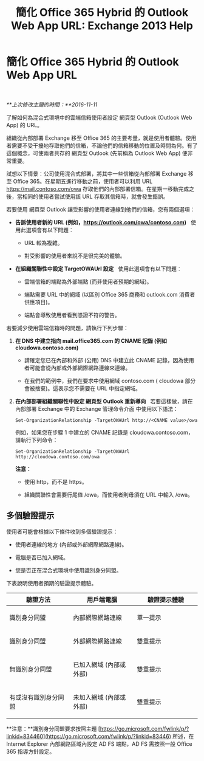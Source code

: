 ﻿---
title: '簡化 Office 365 Hybrid 的 Outlook Web App URL: Exchange 2013 Help'
TOCTitle: 簡化 Office 365 Hybrid 的 Outlook Web App URL
ms:assetid: 19449aee-3796-4298-90c6-c7579b8d2f7a
ms:mtpsurl: https://technet.microsoft.com/zh-tw/library/Mt791749(v=EXCHG.150)
ms:contentKeyID: 74259172
ms.date: 01/11/2018
mtps_version: v=EXCHG.150
ms.translationtype: HT
---

# 簡化 Office 365 Hybrid 的 Outlook Web App URL

 

_**上次修改主題的時間：**2016-11-11_

了解如何為混合式環境中的雲端信箱使用者設定 網頁型 Outlook (Outlook Web App) 的 URL。

組織從內部部署 Exchange 移至 Office 365 的主要考量，就是使用者體驗。使用者需要不受干擾地存取他們的信箱，不論他們的信箱移動的位置及時間為何。有了這個概念，可使兩者共存的 網頁型 Outlook (先前稱為 Outlook Web App) 便非常重要。

試想以下情景︰公司使用混合式部署，將其中一些信箱從內部部署 Exchange 移至 Office 365。在星期五進行移動之前，使用者可以利用 URL https://mail.contoso.com/owa 存取他們的內部部署信箱。在星期一移動完成之後，當相同的使用者嘗試使用該 URL 存取其信箱時，就會發生錯誤。

若要使用 網頁型 Outlook 讓受影響的使用者連線到他們的信箱，您有兩個選項︰

  - **告訴使用者新的 URL (例如，https://outlook.com/owa/contoso.com)**   使用此選項會有以下問題︰
    
      - URL 較為複雜。
    
      - 對受影響的使用者來說不是很完美的體驗。

  - **在組織關聯性中設定 TargetOWAUrl 設定**   使用此選項會有以下問題︰
    
      - 雲端信箱的端點為外部端點 (而非使用者預期的網域)。
    
      - 端點需要 URL 中的網域 (以區別 Office 365 商務和 outlook.com 消費者供應項目)。
    
      - 端點會導致使用者看到憑證不符的警告。

若要減少使用雲端信箱時的問題，請執行下列步驟：

1.  **在 DNS 中建立指向 mail.office365.com 的 CNAME 記錄 (例如 cloudowa.contoso.com)**
    
      - 請確定您已在內部和外部 (公用) DNS 中建立此 CNAME 記錄，因為使用者可能會從內部或外部網際網路連線來連線。
    
      - 在我們的範例中，我們在要求中使用網域 contoso.com ( cloudowa 部分會被捨棄)。這表示您不需要在 URL 中指定網域。

2.  **在內部部署組織關聯性中設定 網頁型 Outlook 重新導向**   若要這樣做，請在內部部署 Exchange 中的 Exchange 管理命令介面 中使用以下語法：
    
        Set-OrganizationRelationship -TargetOWAUrl http://<CNAME value>/owa
    
    例如，如果您在步驟 1 中建立的 CNAME 記錄是 cloudowa.contoso.com，請執行下列命令︰
    
        Set-OrganizationRelationship -TargetOWAUrl http://cloudowa.contoso.com/owa
    
    **注意：**
    
      - 使用 http，而不是 https。
    
      - 組織關聯性會需要行尾值 /owa，而使用者則毋須在 URL 中輸入 /owa。

## 多個驗證提示

使用者可能會根據以下條件收到多個驗證提示︰

  - 使用者連線的地方 (內部或外部網際網路連線)。

  - 電腦是否已加入網域。

  - 您是否正在混合式環境中使用識別身分同盟。

下表說明使用者預期的驗證提示體驗。


<table>
<colgroup>
<col style="width: 33%" />
<col style="width: 33%" />
<col style="width: 33%" />
</colgroup>
<thead>
<tr class="header">
<th>驗證方法</th>
<th>用戶端電腦</th>
<th>驗證提示體驗</th>
</tr>
</thead>
<tbody>
<tr class="odd">
<td><p>識別身分同盟</p></td>
<td><p>內部網際網路連線</p></td>
<td><p>單一提示</p></td>
</tr>
<tr class="even">
<td><p>識別身分同盟</p></td>
<td><p>外部網際網路連線</p></td>
<td><p>雙重提示</p></td>
</tr>
<tr class="odd">
<td><p>無識別身分同盟</p></td>
<td><p>已加入網域 (內部或外部)</p></td>
<td><p>雙重提示</p></td>
</tr>
<tr class="even">
<td><p>有或沒有識別身分同盟</p></td>
<td><p>未加入網域 (內部或外部)</p></td>
<td><p>雙重提示</p></td>
</tr>
</tbody>
</table>


**注意：**識別身分同盟要求按照主題 [https://go.microsoft.com/fwlink/p/?linkid=834460](https://go.microsoft.com/fwlink/p/?linkid=83446) 所述，在 Internet Explorer 內部網路區域內設定 AD FS 端點，AD FS 需按照一般 Office 365 指導方針設定。


